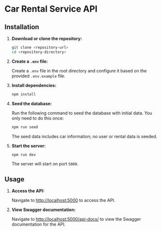 # Car Rental Service API

## Installation

1. **Download or clone the repository:**

   ```sh
   git clone <repository-url>
   cd <repository-directory>
   ```

2. **Create a `.env` file:**

   Create a `.env` file in the root directory and configure it based on the provided `.env.example` file.

3. **Install dependencies:**

   ```sh
   npm install
   ```

4. **Seed the database:**

   Run the following command to seed the database with initial data. You only need to do this once:

   ```sh
   npm run seed
   ```

   The seed data includes car information; no user or rental data is seeded.

5. **Start the server:**

   ```sh
   npm run dev
   ```

   The server will start on port `5000`.

## Usage

1. **Access the API:**

   Navigate to [http://localhost:5000](http://localhost:5000) to access the API.

2. **View Swagger documentation:**

   Navigate to [http://localhost:5000/api-docs/](http://localhost:5000/api-docs/) to view the Swagger documentation for the API.
